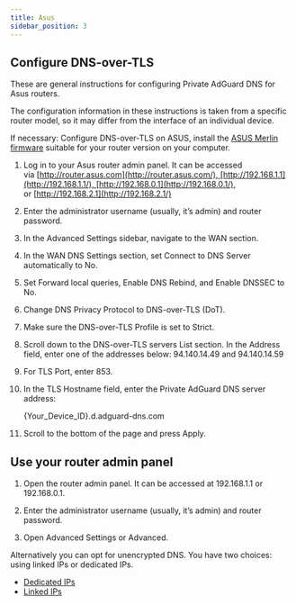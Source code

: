 ```yaml
---
title: Asus
sidebar_position: 3
---
```


## Configure DNS-over-TLS

These are general instructions for configuring Private AdGuard DNS for Asus routers.

The configuration information in these instructions is taken from a specific router model, so it may differ from the interface of an individual device.

If necessary: Configure DNS-over-TLS on ASUS, install the [ASUS Merlin firmware](https://www.asuswrt-merlin.net/download) suitable for your router version on your computer.

1. Log in to your Asus router admin panel. It can be accessed via [http://router.asus.com](http://router.asus.com/), [http://192.168.1.1](http://192.168.1.1/), [http://192.168.0.1](http://192.168.0.1/), or [http://192.168.2.1](http://192.168.2.1/)

1. Enter the administrator username (usually, it’s admin) and router password.

1. In the Advanced Settings sidebar, navigate to the WAN section.

1. In the WAN DNS Settings section, set Connect to DNS Server automatically to No.

1. Set Forward local queries, Enable DNS Rebind, and Enable DNSSEC to No.

1. Change DNS Privacy Protocol to DNS-over-TLS (DoT).

1. Make sure the DNS-over-TLS Profile is set to Strict.

1. Scroll down to the DNS-over-TLS servers List section. In the Address field, enter one of the addresses below: 94.140.14.49 and 94.140.14.59

1. For TLS Port, enter 853.

1. In the TLS Hostname field, enter the Private AdGuard DNS server address:

    {Your_Device_ID}.d.adguard-dns.com

1. Scroll to the bottom of the page and press Apply.

## Use your router admin panel

1. Open the router admin panel. It can be accessed at 192.168.1.1 or 192.168.0.1.

1. Enter the administrator username (usually, it’s admin) and router password.

1. Open Advanced Settings or Advanced.

Alternatively you can opt for unencrypted DNS. You have two choices: using linked IPs or dedicated IPs.

- [Dedicated IPs](/connect-devices/other-options/dedicated-ip.md)
- [Linked IPs](/connect-devices/other-options/linked-ip.md)
